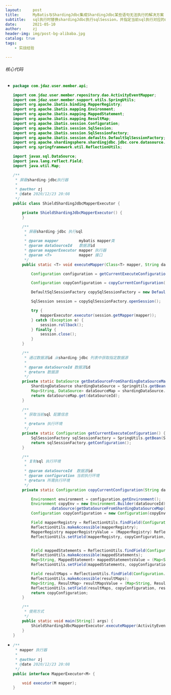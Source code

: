 ```yaml
---
layout:     post
title:      MyBatis与ShardingJdbc集成ShardingJdbc某些语句无法执行的解决方案
subtitle:   sql执行时替换shardingJdbc执行sqlSession，并指定当前sql执行对应的dataSource即可
date:       2021-05-10
author:     zj
header-img: img/post-bg-alibaba.jpg
catalog: true
tags:
    - 实战经验

---
```


###### 核心代码

- ```java
  package com.jdaz.user.member.api;
  
  import com.jdaz.user.member.repository.dao.ActivityEventMapper;
  import com.jdaz.user.member.support.utils.SpringUtils;
  import org.apache.ibatis.binding.MapperRegistry;
  import org.apache.ibatis.mapping.Environment;
  import org.apache.ibatis.mapping.MappedStatement;
  import org.apache.ibatis.mapping.ResultMap;
  import org.apache.ibatis.session.Configuration;
  import org.apache.ibatis.session.SqlSession;
  import org.apache.ibatis.session.SqlSessionFactory;
  import org.apache.ibatis.session.defaults.DefaultSqlSessionFactory;
  import org.apache.shardingsphere.shardingjdbc.jdbc.core.datasource.ShardingDataSource;
  import org.springframework.util.ReflectionUtils;
  
  import javax.sql.DataSource;
  import java.lang.reflect.Field;
  import java.util.Map;
  
  /**
   * 屏蔽sharding-jdbc执行器
   *
   * @author zj
   * @date 2020/12/23 20:08
   */
  public class ShieldShardingJdbcMapperExecutor {
  
      private ShieldShardingJdbcMapperExecutor() {
      }
  
      /**
       * 屏蔽sharding-jdbc 执行sql
       *
       * @param mapper         mybatis mapper类
       * @param dataSourceId   数据源id
       * @param mapperExecutor mapper 执行器
       * @param <T>            mapper 接口
       */
      public static <T> void executeMapper(Class<T> mapper, String dataSourceId, MapperExecutor<T> mapperExecutor) {
  
          Configuration configuration = getCurrentExecuteConfiguration();
  
          Configuration copyConfiguration = copyCurrentConfiguration(dataSourceId, configuration);
  
          DefaultSqlSessionFactory copySqlSessionFactory = new DefaultSqlSessionFactory(copyConfiguration);
  
          SqlSession session = copySqlSessionFactory.openSession();
  
          try {
              mapperExecutor.executor(session.getMapper(mapper));
          } catch (Exception e) {
              session.rollback();
          } finally {
              session.close();
          }
      }
  
      /**
       * 通过数据源id 从sharding-jdbc 列表中获取指定数据源
       *
       * @param dataSourceId 数据源id
       * @return 数据源
       */
      private static DataSource getDataSourceFromShardingDataSourceMap(String dataSourceId) {
          ShardingDataSource shardingDataSource = SpringUtils.getBean(ShardingDataSource.class);
          Map<String, DataSource> dataSourceMap = shardingDataSource.getConnection().getDataSourceMap();
          return dataSourceMap.get(dataSourceId);
      }
  
      /**
       * 获取当前sql 配置信息
       *
       * @return 执行环境
       */
      private static Configuration getCurrentExecuteConfiguration() {
          SqlSessionFactory sqlSessionFactory = SpringUtils.getBean(SqlSessionFactory.class);
          return sqlSessionFactory.getConfiguration();
      }
  
      /**
       * 复制sql 执行环境
       *
       * @param dataSourceId  数据源id
       * @param configuration 当前执行环境
       * @return 所需执行环境
       */
      private static Configuration copyCurrentConfiguration(String dataSourceId, Configuration configuration) {
  
          Environment environment = configuration.getEnvironment();
          Environment copyEnv = new Environment.Builder(dataSourceId)
                  .dataSource(getDataSourceFromShardingDataSourceMap(dataSourceId)).transactionFactory(environment.getTransactionFactory()).build();
          Configuration copyConfiguration = new Configuration(copyEnv);
  
          Field mapperRegistry = ReflectionUtils.findField(Configuration.class, "mapperRegistry");
          ReflectionUtils.makeAccessible(mapperRegistry);
          MapperRegistry mapperRegistryValue = (MapperRegistry) ReflectionUtils.getField(mapperRegistry, configuration);
          ReflectionUtils.setField(mapperRegistry, copyConfiguration, mapperRegistryValue);
  
  
          Field mappedStatements = ReflectionUtils.findField(Configuration.class, "mappedStatements");
          ReflectionUtils.makeAccessible(mappedStatements);
          Map<String, MappedStatement> mappedStatementsValue = (Map<String, MappedStatement>) ReflectionUtils.getField(mappedStatements, configuration);
          ReflectionUtils.setField(mappedStatements, copyConfiguration, mappedStatementsValue);
  
          Field resultMaps = ReflectionUtils.findField(Configuration.class, "resultMaps");
          ReflectionUtils.makeAccessible(resultMaps);
          Map<String, ResultMap> resultMapsValue = (Map<String, ResultMap>) ReflectionUtils.getField(resultMaps, configuration);
          ReflectionUtils.setField(resultMaps, copyConfiguration, resultMapsValue);
          return copyConfiguration;
      }
  
      /**
       * 使用方式
       */
      public static void main(String[] args) {
          ShieldShardingJdbcMapperExecutor.executeMapper(ActivityEventMapper.class, "ds1", ActivityEventMapper::selectList);
      }
  }
  
  ```

  

- ```java
  /**
   * mapper 执行器
   *
   * @author zj
   * @date 2020/12/23 20:08
   */
  public interface MapperExecutor<M> {
  
      void executor(M mapper);
  }
  ```

  
